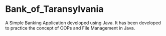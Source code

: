 # Bank_of_Taransylvania
A Simple Banking Application developed using Java. It has been developed to practice the concept of OOPs and File Management in Java.
